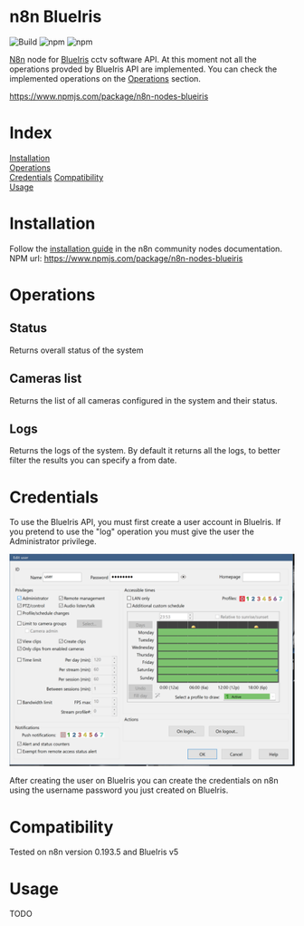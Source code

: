 # n8n BlueIris

![Build](https://github.com/hugo-ma-alves/n8n-nodes-blueiris/actions/workflows/build.yml/badge.svg)
![npm](https://img.shields.io/npm/v/n8n-nodes-blueiris)
![npm](https://img.shields.io/npm/dw/n8n-nodes-blueiris)

[N8n](https://n8n.io/) node for [BlueIris](https://blueirissoftware.com/) cctv software API.
At this moment not all the operations provded by BlueIris API are implemented. You can check the implemented operations on the [Operations](#operations) section.

https://www.npmjs.com/package/n8n-nodes-blueiris

# Index

[Installation](#installation)  
[Operations](#operations)  
[Credentials](#credentials) 
[Compatibility](#compatibility)  
[Usage](#usage)  

# Installation

Follow the [installation guide](https://docs.n8n.io/integrations/community-nodes/installation/) in the n8n community nodes documentation.
NPM url: https://www.npmjs.com/package/n8n-nodes-blueiris

# Operations

## Status

Returns overall status of the system

## Cameras list

Returns the list of all cameras configured in the system and their status.

## Logs

Returns the logs of the system. By default it returns all the logs, to better filter the results you can specify a from date.

# Credentials

To use the BlueIris API, you must first create a user account in BlueIris.
If you pretend to use the "log" operation you must give the user the Administrator privilege. 

![BlueIris user api](/docs/blueiris_user.png)

After creating the user on BlueIris you can create the credentials on n8n using the username password you just created on BlueIris.

# Compatibility

Tested on n8n version 0.193.5 and BlueIris v5

# Usage

TODO
